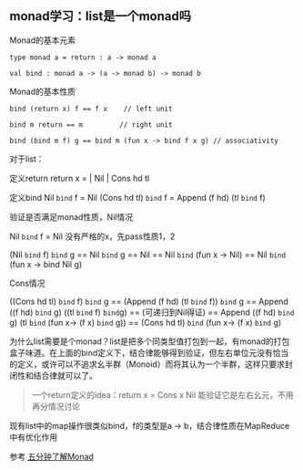 ## monad学习：list是一个monad吗

Monad的基本元素

```F#
type monad a = return : a -> monad a

val bind : monad a -> (a -> monad b) -> monad b
```

Monad的基本性质

```F#
bind (return x) f == f x    // left unit

bind m return == m         // right unit

bind (bind m f) g == bind m (fun x -> bind f x g) // associativity
```

对于list：

定义return
return x = | Nil
           | Cons hd tl

定义bind
Nil `bind` f = Nil
(Cons hd tl) `bind` f = Append (f hd) (tl `bind` f)

验证是否满足monad性质，Nil情况

Nil `bind` f = Nil 没有严格的x，先pass性质1，2

(Nil `bind` f) `bind` g == Nil `bind` g == Nil == Nil `bind` (fun x -> Nil) == Nil `bind` (fun x -> bind Nil g)

Cons情况

((Cons hd tl) `bind` f) `bind` g == (Append (f hd) (tl `bind` f)) `bind` g 
    == Append ((f hd) `bind` g) ((tl `bind` f) `bind`g) 
    == (可递归到Nil得证)
    == Append ((f hd) `bind` g) (tl `bind` (fun x-> (f x) `bind` g))
    == (Cons hd tl) `bind` (fun x-> (f x) `bind` g) 

为什么list需要是个monad？list是把多个同类型值打包到一起，有monad的打包盒子味道。在上面的bind定义下，结合律能够得到验证，但左右单位元没有恰当的定义，或许可以不追求幺半群（Monoid）而将其认为一个半群，这样只要求封闭性和结合律就可以了。

> 一个return定义的idea：return x = Cons x Nil 能验证它是左右幺元，不用再分情况讨论

现有list中的map操作很类似bind，f的类型是a -> b，结合律性质在MapReduce中有优化作用

参考
[五分钟了解Monad](https://www.cnblogs.com/Helium-Air/p/15646488.html)
